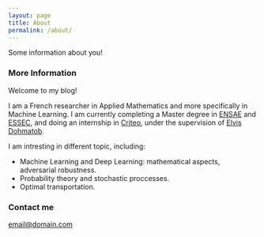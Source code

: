 ```yaml
---
layout: page
title: About
permalink: /about/
---
```


Some information about you!

### More Information

Welcome to my blog!

I am a French researcher in Applied Mathematics and more specifically in Machine Learning. I am currently completing a Master degree in [ENSAE](https://www.ensae.fr "ENSAE homepage") and [ESSEC](http://www.essec.edu/fr/ "ESSEC Homepage"), and doing an internship in [Criteo](https://www.criteo.com "Criteo homepage"), under the supervision of [Elvis Dohmatob](http://dohmatob.github.io "Elvis's personal page").

I am intresting in different topic, including:

- Machine Learning and Deep Learning: mathematical aspects, adversarial robustness.
- Probability theory and stochastic proccesses.
- Optimal transportation.

### Contact me

[email@domain.com](mailto:email@domain.com)